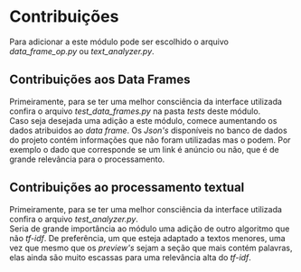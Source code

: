 # Contribuições
Para adicionar a este módulo pode ser escolhido o arquivo
*data_frame_op.py* ou *text_analyzer.py*.

## Contribuições aos Data Frames
Primeiramente, para se ter uma melhor consciência da interface utilizada 
confira o arquivo *test_data_frames.py* na pasta *tests* deste módulo.  
Caso seja desejada uma adição a este módulo, comece aumentando os dados
atribuidos ao *data frame*. Os *Json's* disponíveis no banco de dados do 
projeto contém informações que não foram utilizadas mas o podem. Por 
exemplo o dado que corresponde se um link é anúncio ou não, que é de 
grande relevância para o processamento.

## Contribuições ao processamento textual
Primeiramente, para se ter uma melhor consciência da interface utilizada 
confira o arquivo *test_analyzer.py*.  
Seria de grande importância ao módulo uma adição de outro algoritmo que 
não *tf-idf*. De preferência, um que esteja adaptado a textos menores, uma 
vez que mesmo que os *preview's* sejam a seção que mais contém palavras, 
elas ainda são muito escassas para uma relevância alta do *tf-idf*.